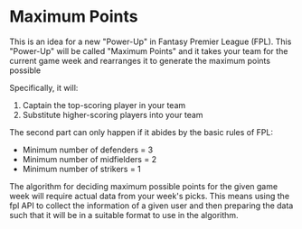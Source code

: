 # Maximum Points
This is an idea for a new "Power-Up" in Fantasy Premier League (FPL).
This "Power-Up" will be called "Maximum Points" and it takes your team for the current game week and rearranges it to generate the maximum points possible

Specifically, it will:
1) Captain the top-scoring player in your team
2) Substitute higher-scoring players into your team

The second part can only happen if it abides by the basic rules of FPL:
- Minimum number of defenders = 3
- Minimum number of midfielders = 2
- Minimum number of strikers = 1


The algorithm for deciding maximum possible points for the given game week will require actual data from your week's picks. This means using the fpl API to collect the information of a given user and then preparing the data such that it will be in a suitable format to use in the algorithm.

